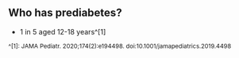 ## Who has prediabetes?

* 1 in 5 aged 12-18 years^[1]

<span style="font-size:12px; line-height:1.1 !important">^[1]: JAMA Pediatr. 2020;174(2):e194498. doi:10.1001/jamapediatrics.2019.4498